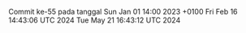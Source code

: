 Commit ke-55 pada tanggal Sun Jan 01 14:00 2023 +0100
Fri Feb 16 14:43:06 UTC 2024
Tue May 21 16:43:12 UTC 2024
